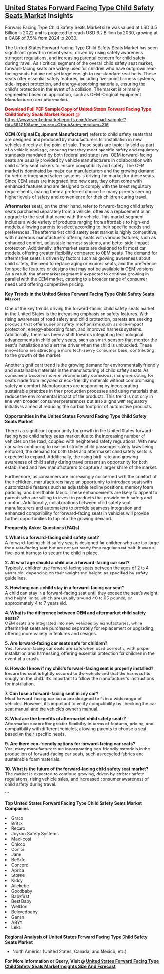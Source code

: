 <h2><a href="https://www.verifiedmarketreports.com/download-sample/?rid=556210&amp;utm_source=Github&amp;utm_medium=216" target="_blank">United States Forward Facing Type Child Safety Seats Market</a> Insights</h2><p>Forward Facing Type Child Safety Seats Market size was valued at USD 3.5 Billion in 2022 and is projected to reach USD 6.2 Billion by 2030, growing at a CAGR of 7.5% from 2024 to 2030.</p><p><p>The United States Forward Facing Type Child Safety Seats Market has seen significant growth in recent years, driven by rising safety awareness, stringent regulations, and increasing parental concern for child safety during travel. As a critical segment of the overall child safety seat market, forward-facing seats are widely used for children who have outgrown rear-facing seats but are not yet large enough to use standard seat belts. These seats offer essential safety features, including five-point harness systems, side-impact protection, and energy-absorbing materials, ensuring the child's protection in the event of a collision. The market is primarily segmented based on application, such as OEM (Original Equipment Manufacturer) and aftermarket. <p><span class=""><span style="color: #ff0000;"><strong>Download Full PDF Sample Copy of United States Forward Facing Type Child Safety Seats Market Report</strong> @ </span><a href="https://www.verifiedmarketreports.com/download-sample/?rid=556210&amp;utm_source=Github&amp;utm_medium=216" target="_blank">https://www.verifiedmarketreports.com/download-sample/?rid=556210&amp;utm_source=Github&amp;utm_medium=216</a></span></p></p><p><strong>OEM (Original Equipment Manufacturer)</strong> refers to child safety seats that are designed and produced by manufacturers for installation in new vehicles directly at the point of sale. These seats are typically sold as part of a vehicle package, ensuring that they meet specific safety and regulatory standards mandated by both federal and state laws. OEM forward-facing seats are usually provided by vehicle manufacturers in collaboration with child safety seat makers to ensure compatibility and safety. The OEM market is dominated by major car manufacturers and the growing demand for vehicle-integrated safety systems is driving the market for these seats. Since OEM seats are integrated into new cars, they often come with enhanced features and are designed to comply with the latest regulatory requirements, making them a preferred choice for many parents seeking higher levels of safety and convenience for their children during travel. <p><strong>Aftermarket</strong> seats, on the other hand, refer to forward-facing child safety seats purchased separately from a vehicle, often as a replacement or an upgrade to the seat that came with the vehicle. This market segment includes a wide variety of products ranging from affordable to high-end models, allowing parents to select according to their specific needs and preferences. The aftermarket child safety seat market is highly competitive, with numerous manufacturers offering seats with various features, such as enhanced comfort, adjustable harness systems, and better side-impact protection. Additionally, aftermarket seats are designed to fit most car models, offering greater flexibility compared to OEM seats. The demand for aftermarket seats is driven by factors such as growing awareness about child safety, the need to replace aging or expired seats, and the preference for specific features or designs that may not be available in OEM versions. As a result, the aftermarket segment is expected to continue growing in parallel with the OEM market, catering to a broader range of consumer needs and offering competitive pricing. <p><strong>Key Trends in the United States Forward Facing Type Child Safety Seats Market</strong></p><p>One of the key trends driving the forward-facing child safety seats market in the United States is the increasing emphasis on safety features. With rising awareness of road safety and child protection, parents are seeking products that offer superior safety mechanisms such as side-impact protection, energy-absorbing foam, and improved harness systems. Additionally, there has been a shift towards integrating technological advancements in child safety seats, such as smart sensors that monitor the seat's installation and alert the driver when the child is unbuckled. These innovations are attracting a more tech-savvy consumer base, contributing to the growth of the market.<p>Another significant trend is the growing demand for environmentally friendly and sustainable materials in the manufacturing of child safety seats. As consumers become more environmentally conscious, many are opting for seats made from recycled or eco-friendly materials without compromising safety or comfort. Manufacturers are responding by incorporating sustainable practices in their production processes and using materials that reduce the environmental impact of the products. This trend is not only in line with broader consumer preferences but also aligns with regulatory initiatives aimed at reducing the carbon footprint of automotive products.<p><strong>Opportunities in the United States Forward Facing Type Child Safety Seats Market</strong></p><p>There is a significant opportunity for growth in the United States forward-facing type child safety seats market due to the increasing number of vehicles on the road, coupled with heightened safety regulations. With new car sales continuing to rise and stricter child passenger safety laws being enforced, the demand for both OEM and aftermarket child safety seats is expected to expand. Additionally, the rising birth rate and growing awareness of child safety during travel present an opportunity for both established and new manufacturers to capture a larger share of the market. <p>Furthermore, as consumers are increasingly concerned with the comfort of their children, manufacturers have an opportunity to introduce seats with customizable features such as adjustable recline positions, memory foam padding, and breathable fabric. These enhancements are likely to appeal to parents who are willing to invest in products that provide both safety and comfort. Additionally, collaborations between child safety seat manufacturers and automakers to provide seamless integration and enhanced compatibility for forward-facing seats in vehicles will provide further opportunities to tap into the growing demand.<p><strong>Frequently Asked Questions (FAQs)</strong></p><p><strong>1. What is a forward-facing child safety seat?</strong><br>A forward-facing child safety seat is designed for children who are too large for a rear-facing seat but are not yet ready for a regular seat belt. It uses a five-point harness to secure the child in place.</p><p><strong>2. At what age should a child use a forward-facing car seat?</strong><br>Typically, children use forward-facing seats between the ages of 2 to 4 years old, depending on their weight and height, as specified by safety guidelines.</p><p><strong>3. How long can a child stay in a forward-facing car seat?</strong><br>A child can stay in a forward-facing seat until they exceed the seat’s weight and height limits, which are usually around 40 to 65 pounds, or approximately 4 to 7 years old.</p><p><strong>4. What is the difference between OEM and aftermarket child safety seats?</strong><br>OEM seats are integrated into new vehicles by manufacturers, while aftermarket seats are purchased separately for replacement or upgrading, offering more variety in features and designs.</p><p><strong>5. Are forward-facing car seats safe for children?</strong><br>Yes, forward-facing car seats are safe when used correctly, with proper installation and harnessing, offering essential protection for children in the event of a crash.</p><p><strong>6. How do I know if my child’s forward-facing seat is properly installed?</strong><br>Ensure the seat is tightly secured to the vehicle and that the harness fits snugly on the child. It’s important to follow the manufacturer’s instructions for installation.</p><p><strong>7. Can I use a forward-facing seat in any car?</strong><br>Most forward-facing car seats are designed to fit in a wide range of vehicles. However, it’s important to verify compatibility by checking the car seat manual and the vehicle’s owner’s manual.</p><p><strong>8. What are the benefits of aftermarket child safety seats?</strong><br>Aftermarket seats offer greater flexibility in terms of features, pricing, and compatibility with different vehicles, allowing parents to choose a seat based on their specific needs.</p><p><strong>9. Are there eco-friendly options for forward-facing car seats?</strong><br>Yes, many manufacturers are incorporating eco-friendly materials in the production of forward-facing car seats, such as recycled fabrics and sustainable foam materials.</p><p><strong>10. What is the future of the forward-facing child safety seat market?</strong><br>The market is expected to continue growing, driven by stricter safety regulations, rising vehicle sales, and increased consumer awareness of child safety during travel.</p>```</p><p><strong>Top United States Forward Facing Type Child Safety Seats Market Companies</strong></p><div data-test-id=""><p><li>Graco</li><li> Britax</li><li> Recaro</li><li> Joyson Safety Systems</li><li> Maxi-cosi</li><li> Chicco</li><li> Combi</li><li> Jane</li><li> BeSafe</li><li> Concord</li><li> Aprica</li><li> Stokke</li><li> Kiddy</li><li> Ailebebe</li><li> Goodbaby</li><li> Babyfirst</li><li> Best Baby</li><li> Welldon</li><li> Belovedbaby</li><li> Ganen</li><li> ABYY</li><li> Leka</li></p><div><strong>Regional Analysis of&nbsp;United States Forward Facing Type Child Safety Seats Market</strong></div><ul><li dir="ltr"><p dir="ltr">North America&nbsp;(United States, Canada, and Mexico, etc.)</p></li></ul><p><strong>For More Information or Query, Visit @&nbsp;</strong><strong><a href="https://www.verifiedmarketreports.com/product/forward-facing-type-child-safety-seats-market/?utm_source=Github&amp;utm_medium=216" target="_blank">United States Forward Facing Type Child Safety Seats Market Insights Size And Forecast</a></strong></p></div>
